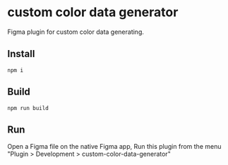 # custom color data generator

Figma plugin for custom color data generating.

## Install

`npm i`

## Build

`npm run build`

## Run

Open a Figma file on the native Figma app, Run this plugin from the menu "Plugin > Development > custom-color-data-generator"